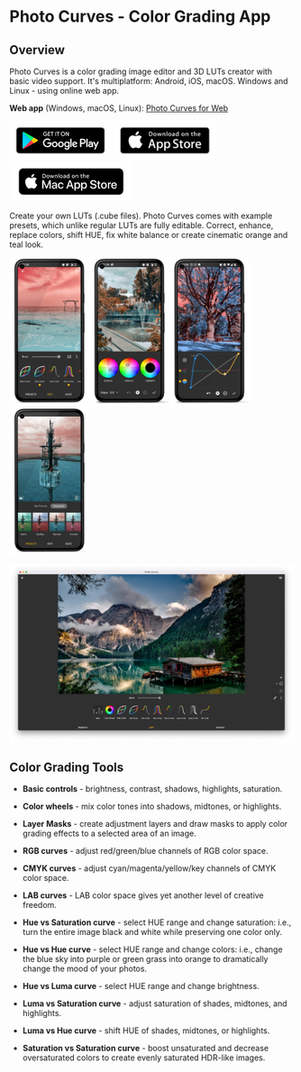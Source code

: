 # Photo Curves - Color Grading App

## Overview

Photo Curves is a color grading image editor and 3D LUTs creator with basic video support. It's multiplatform: Android, iOS, macOS. Windows and Linux - using online web app.

**Web app** (Windows, macOS, Linux): [Photo Curves for Web](https://photocurves.curvednebula.com)

[<img src="./google-play-badge.png" alt="Get it on Google Play" height="70"/>](https://play.google.com/store/apps/details?id=com.foreachi.photocurves) [<img src="./apple-store-badge.png" alt="Get it on the App Store" height="70"/>](https://apps.apple.com/app/id1606599231#?platform=iphone) [<img src="./mac-store-badge.png" alt="Get it on the Mac Store" height="70"/>](https://apps.apple.com/app/id1638484562)

Create your own LUTs (.cube files). Photo Curves comes with example presets, which unlike regular LUTs are fully editable. Correct, enhance, replace colors, shift HUE, fix white balance or create cinematic orange and teal look.

<img src="./Screenshot_1_small.jpg" alt="Screenshot" width="142"/><img src="./Screenshot_6_small.jpg" alt="Screenshot" width="142"/><img src="./Screenshot_4_small.jpg" alt="Screenshot" width="142"/><img src="./Screenshot_2_small.jpg" alt="Screenshot" width="142"/>

<img src="./PhotoCurvesMac-2.png" alt="Screenshot" width="600"/>

## Color Grading Tools

- **Basic controls** - brightness, contrast, shadows, highlights, saturation.

- **Color wheels** - mix color tones into shadows, midtones, or highlights.

- **Layer Masks** - create adjustment layers and draw masks to apply color grading effects to a selected area of an image.

- **RGB curves** - adjust red/green/blue channels of RGB color space.

- **CMYK curves** - adjust cyan/magenta/yellow/key channels of CMYK color space.

- **LAB curves** - LAB color space gives yet another level of creative freedom.

- **Hue vs Saturation curve** - select HUE range and change saturation: i.e., turn the entire image black and white while preserving one color only.

- **Hue vs Hue curve** - select HUE range and change colors: i.e., change the blue sky into purple or green grass into orange to dramatically change the mood of your photos.

- **Hue vs Luma curve** - select HUE range and change brightness.

- **Luma vs Saturation curve** - adjust saturation of shades, midtones, and highlights.

- **Luma vs Hue curve** - shift HUE of shades, midtones, or highlights.

- **Saturation vs Saturation curve** - boost unsaturated and decrease oversaturated colors to create evenly saturated HDR-like images.
